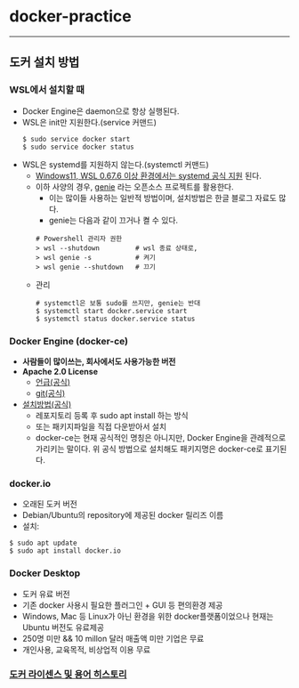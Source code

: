 # docker-practice


---
## 도커 설치 방법
### WSL에서 설치할 때
- Docker Engine은 daemon으로 항상 실행된다.
- WSL은 init만 지원한다.(service 커맨드)
	```
	$ sudo service docker start
	$ sudo service docker status
	```
- WSL은 systemd를 지원하지 않는다.(systemctl 커맨드)
	- [Windows11, WSL 0.67.6 이상 환경에서는 systemd 공식 지원](https://devblogs.microsoft.com/commandline/systemd-support-is-now-available-in-wsl/) 된다.
	- 이하 사양의 경우, [genie](https://github.com/arkane-systems/genie) 라는 오픈소스 프로젝트를 활용한다.
		- 이는 많이들 사용하는 일반적 방법이며, 설치방법은 한글 블로그 자료도 많다.
		- genie는 다음과 같이 끄거나 켤 수 있다.
		```
		# Powershell 관리자 권한
		> wsl --shutdown         # wsl 종료 상태로,
		> wsl genie -s           # 켜기
		> wsl genie --shutdown   # 끄기
		```
	- 관리
		```
		# systemctl은 보통 sudo를 쓰지만, genie는 반대
		$ systemctl start docker.service start
		$ systemctl status docker.service status
		```
### Docker Engine (docker-ce)
- **사람들이 많이쓰는, 회사에서도 사용가능한 버전**
- **Apache 2.0 License**
	- [언급(공식)](https://docs.docker.com/engine/#licensing)
	- [git(공식)](https://github.com/moby/moby/blob/master/LICENSE)
- [설치방법(공식)](https://docs.docker.com/engine/install/ubuntu/)
	- 레포지토리 등록 후 sudo apt install 하는 방식
	- 또는 패키지파일을 직접 다운받아서 설치
	- docker-ce는 현재 공식적인 명칭은 아니지만, Docker Engine을 관례적으로 가리키는 말이다. 위 공식 방법으로 설치해도 패키지명은 docker-ce로 표기된다.

### docker.io
- 오래된 도커 버전
- Debian/Ubuntu의 repository에 제공된 docker 릴리즈 이름
- 설치:
```
$ sudo apt update
$ sudo apt install docker.io
```
### Docker Desktop
- 도커 유료 버전
- 기존 docker 사용시 필요한 플러그인 + GUI 등 편의환경 제공
- Windows, Mac 등 Linux가 아닌 환경을 위한 docker플랫폼이었으나 현재는 Ubuntu 버전도 유료제공
- 250명 미만 && 10 millon 달러 매출액 미만 기업은 무료
- 개인사용, 교육목적, 비상업적 이용 무료

### [도커 라이센스 및 용어 히스토리](https://github.com/YunanJeong/docker-practice/blob/main/docker_license_history.md)
